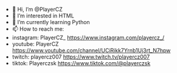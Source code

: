 - 👋 Hi, I’m @PlayerCZ
- 👀 I’m interested in HTML
- 🌱 I’m currently learning Python
- 📫 How to reach me:
-   instagram: PlayerCZ_ https://www.instagram.com/playercz_/
-   youtube: PlayerCZ https://www.youtube.com/channel/UCiRikk7Yrnb1Uj3rt_N7hpw
-   twitch: playercz007 https://www.twitch.tv/playercz007
-   tiktok: Playerczsk https://www.tiktok.com/@playerczsk

<!---
PlayerCZ007/PlayerCZ007 is a ✨ special ✨ repository because its `README.md` (this file) appears on your GitHub profile.
You can click the Preview link to take a look at your changes.
--->
